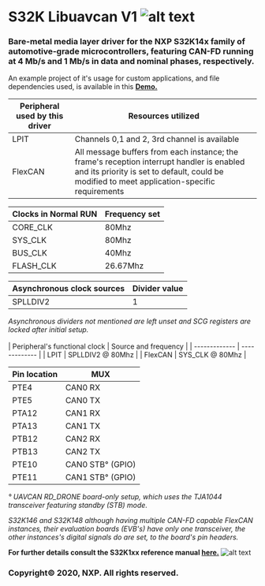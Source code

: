 # S32K Libuavcan V1 ![alt text](https://upload.wikimedia.org/wikipedia/commons/a/a7/NXP-Logo.svg)
### Bare-metal media layer driver for the NXP S32K14x family of automotive-grade microcontrollers, featuring CAN-FD running at 4 Mb/s and 1 Mb/s in data and nominal phases, respectively.
An example project of it's usage for custom applications, and file dependencies used, is available in this **[Demo.](https://github.com/noxuz/libuavcan_demo)**

| Peripheral used by this driver | Resources utilized |
| ------------- | ------------- |
| LPIT  | Channels 0,1 and 2, 3rd channel is available |
| FlexCAN | All message buffers from each instance; the frame's reception interrupt handler is enabled and its priority is set to default, could be modified to meet application-specific requirements  |


| Clocks in Normal RUN | Frequency set |
| ------------- | ------------- |
| CORE_CLK  | 80Mhz  |
| SYS_CLK | 80Mhz  |
| BUS_CLK  | 40Mhz  |
| FLASH_CLK  | 26.67Mhz  |

| Asynchronous clock sources | Divider value |
| ------------- | ------------- |
| SPLLDIV2  | 1  |

*Asynchronous dividers not mentioned are left unset and SCG registers are locked after initial setup.*
<br/>
<br/>
| Peripheral's functional clock  | Source and frequency |
| ------------- | ------------- |
| LPIT  | SPLLDIV2 @ 80Mhz  |
| FlexCAN  | SYS_CLK @ 80Mhz  |

| Pin location | MUX |
| ------------- | ------------- |
| PTE4 | CAN0 RX | 
| PTE5 | CAN0 TX |
| PTA12 | CAN1 RX |
| PTA13 | CAN1 TX |
| PTB12 | CAN2 RX |
| PTB13 | CAN2 TX |
| PTE10 | CAN0 STB° (GPIO) |
| PTE11 | CAN1 STB° (GPIO) |

*° UAVCAN RD_DRONE board-only setup, which uses the TJA1044 transceiver featuring standby (STB) mode.*

*S32K146 and S32K148 although having multiple CAN-FD capable FlexCAN instances, their evaluation boards (EVB's) have
 only one transceiver, the other instances's  digital signals do are set, to the board's pin headers.*

 **For further details consult the S32K1xx reference manual [here.](https://www.nxp.com/webapp/Download?colCode=S32K1XXRM)**
 ![alt text](https://s3-prod-europe.autonews.com/s3fs-public/NXP_logo%20web.jpg) 
 ### Copyright© 2020, NXP. All rights reserved.


 

